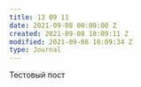 ```yaml
---
title: 13 09 11
date: 2021-09-08 00:00:00 Z
created: 2021-09-08 10:09:11 Z
modified: 2021-09-08 10:09:34 Z
type: Journal
---
```


Тестовый пост
